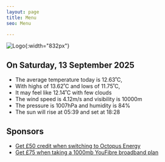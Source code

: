 ```yaml
---
layout: page
title: Menu
seo: Menu

---
```


![Logo](/images/logo.jpg){:width="832px"}

<!-- weather_marker starts -->
## On Saturday, 13 September 2025

- The average temperature today is 12.63˚C,
- With highs of 13.62˚C and lows of 11.75˚C,
- It may feel like 12.14˚C with few clouds
- The wind speed is 4.12m/s and visibility is 10000m
- The pressure is 1007hPa and humidity is 84%
- The sun will rise at 05:39 and set at 18:28

<!-- weather_marker ends -->

## Sponsors

- [Get £50 credit when switching to Octopus Energy](https://bit.ly/3oD1nnS)
- [Get £75 when taking a 1000mb YouFibre broadband plan](https://aklam.io/91zWhU?)
